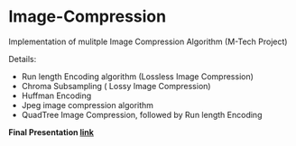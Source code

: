 # Image-Compression
Implementation of mulitple Image Compression Algorithm (M-Tech Project)

Details:

* Run length Encoding algorithm (Lossless Image Compression)
* Chroma Subsampling ( Lossy Image Compression)
* Huffman Encoding 
* Jpeg image compression algorithm
* QuadTree Image Compression, followed by Run length Encoding

**Final Presentation [link](https://drive.google.com/open?id=1PSuVYUwZWUV13sBl0F3qOaXRe6gMHam1yZk6GB0ptGs)**
